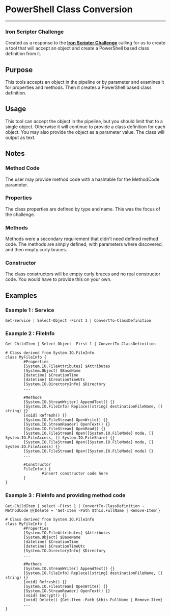 # PowerShell Class Conversion
---
### Iron Scripter Challenge
Created as a response to the **[Iron Scripter Challenge](https://ironscripter.us/a-powershell-conversion-challenge/)** calling for us to create a tool that will accept an object and create a PowerShell based class definition from it.

## Purpose
This tools accepts an object in the pipeline or by parameter and examines it for properties and methods.  Then it creates a PowerShell based class definition.

## Usage
This tool can accept the object in the pipeline, but you should limit that to a single object.  Otherwise it will continue to provide a class definition for each object.  You may also provide the object as a parameter value.  The class will output as text.

## Notes

### Method Code
The user may provide method code with a hashtable for the MethodCode parameter.

### Properties
The class properties are defined by type and name.  This was the focus of the challenge.

### Methods
Methods were a secondary requirement that didn't need defined method code.  The methods are simply defined, with parameters where discovered, and then empty curly braces.

### Constructor
The class constructors will be empty curly braces and no real constructor code.  You would have to provide this on your own.

## Examples
### Example 1 : Service

```pwsh
Get-Service | Select-Object -First 1 | ConvertTo-ClassDefinition
```

### Example 2 : FileInfo

```pwsh
Get-ChildItem | Select-Object -First 1 | ConvertTo-ClassDefinition

# Class derived from System.IO.FileInfo
class MyFileInfo {
        #Properties
        [System.IO.FileAttributes] $Attributes
        [System.Object] $BaseName
        [datetime] $CreationTime
        [datetime] $CreationTimeUtc
        [System.IO.DirectoryInfo] $Directory
        ...

        #Methods
        [System.IO.StreamWriter] AppendText() {}
        [System.IO.FileInfo] Replace([string] destinationFileName, [] string) {}
        [void] Refresh() {}
        [System.IO.FileStream] OpenWrite() {}
        [System.IO.StreamReader] OpenText() {}
        [System.IO.FileStream] OpenRead() {}
        [System.IO.FileStream] Open([System.IO.FileMode] mode, [] System.IO.FileAccess, [] System.IO.FileShare) {}
        [System.IO.FileStream] Open([System.IO.FileMode] mode, [] System.IO.FileAccess) {}
        [System.IO.FileStream] Open([System.IO.FileMode] mode) {}
        ...

        #Constructor
        FileInfo() {
                #insert constructor code here
        }
}
```

### Example 3 : FileInfo and providing method code

```pwsh
Get-ChildItem | select -First 1 | ConvertTo-ClassDefinition -MethodCode @{Delete = 'Get-Item -Path $this.FullName | Remove-Item'}

# Class derived from System.IO.FileInfo
class MyFileInfo {
        #Properties
        [System.IO.FileAttributes] $Attributes
        [System.Object] $BaseName
        [datetime] $CreationTime
        [datetime] $CreationTimeUtc
        [System.IO.DirectoryInfo] $Directory
        ...

        #Methods
        [System.IO.StreamWriter] AppendText() {}
        [System.IO.FileInfo] Replace([string] destinationFileName, [] string) {}
        [void] Refresh() {}
        [System.IO.FileStream] OpenWrite() {}
        [System.IO.StreamReader] OpenText() {}
        [void] Encrypt() {}
        [void] Delete() {Get-Item -Path $this.FullName | Remove-Item}
        ...
}
```